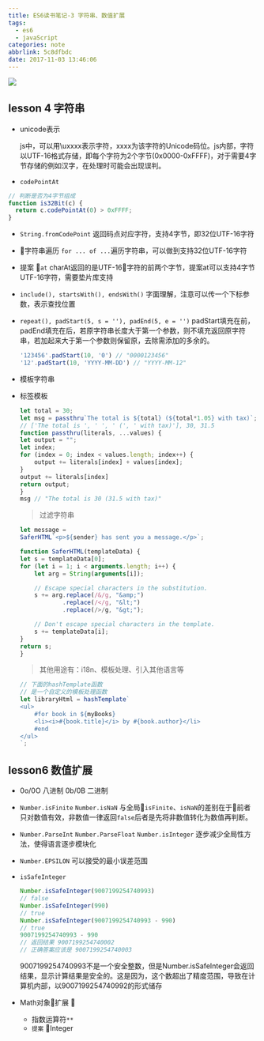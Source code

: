 ```yaml
---
title: ES6读书笔记-3 字符串、数值扩展
tags:
  - es6
  - javaScript
categories: note
abbrlink: 5c8dfbdc
date: 2017-11-03 13:46:06
---
```

![](http://opo02jcsr.bkt.clouddn.com/b081f754efb37ab1c4a9c20138081810.jpg)
<!-- more -->

## lesson 4 字符串

- unicode表示

    js中，可以用\uxxxx表示字符，xxxx为该字符的Unicode码位。js内部，字符以UTF-16格式存储，即每个字符为2个字节(0x0000-0xFFFF)，对于需要4字节存储的例如汉字，在处理时可能会出现误判。

- `codePointAt`

```js
// 判断是否为4字节组成
function is32Bit(c) {
  return c.codePointAt(0) > 0xFFFF;
}
```

- `String.fromCodePoint`
    返回码点对应字符，支持4字节，即32位UTF-16字符

- 字符串遍历
    ``for ... of ...``遍历字符串，可以做到支持32位UTF-16字符

- 提案 `at`
    charAt返回的是UTF-16字符的前两个字节，提案at可以支持4字节UTF-16字符，需要垫片库支持

- ``include(), startsWith(), endsWith()``
    字面理解，注意可以传一个下标参数，表示查找位置

- ``repeat(), padStart(5, s = ''), padEnd(5, e = '')``
    padStart填充在前，padEnd填充在后，若原字符串长度大于第一个参数，则不填充返回原字符串，若加起来大于第一个参数则保留原，去除需添加的多余的。
    ```js
    '123456'.padStart(10, '0') // "0000123456"
    '12'.padStart(10, 'YYYY-MM-DD') // "YYYY-MM-12"
    ```

- 模板字符串

- 标签模板
    ```js
    let total = 30;
    let msg = passthru`The total is ${total} (${total*1.05} with tax)`;
    // ['The total is ', ' ', ' (', ' with tax)'], 30, 31.5
    function passthru(literals, ...values) {
    let output = "";
    let index;
    for (index = 0; index < values.length; index++) {
        output += literals[index] + values[index];
    }
    output += literals[index]
    return output;
    }
    msg // "The total is 30 (31.5 with tax)"
    ```

    > 过滤字符串

    ```js
    let message =
  SaferHTML`<p>${sender} has sent you a message.</p>`;

    function SaferHTML(templateData) {
    let s = templateData[0];
    for (let i = 1; i < arguments.length; i++) {
        let arg = String(arguments[i]);

        // Escape special characters in the substitution.
        s += arg.replace(/&/g, "&amp;")
                .replace(/</g, "&lt;")
                .replace(/>/g, "&gt;");

        // Don't escape special characters in the template.
        s += templateData[i];
    }
    return s;
    }
    ```

    > 其他用途有：i18n、模板处理、引入其他语言等

    ```js
    // 下面的hashTemplate函数
    // 是一个自定义的模板处理函数
    let libraryHtml = hashTemplate`
    <ul>
        #for book in ${myBooks}
        <li><i>#{book.title}</i> by #{book.author}</li>
        #end
    </ul>
    `;
    ```

## lesson6 数值扩展

- 0o/0O 八进制 0b/0B 二进制

- `Number.isFinite` `Number.isNaN`
    与全局`isFinite`、`isNaN`的差别在于前者只对数值有效，非数值一律返回`false`后者是先将非数值转化为数值再判断。
- `Number.ParseInt` `Number.ParseFloat` `Number.isInteger`
    逐步减少全局性方法，使得语言逐步模块化
- `Number.EPSILON` 可以接受的最小误差范围
- `isSafeInteger`
    ```js
    Number.isSafeInteger(9007199254740993)
    // false
    Number.isSafeInteger(990)
    // true
    Number.isSafeInteger(9007199254740993 - 990)
    // true
    9007199254740993 - 990
    // 返回结果 9007199254740002
    // 正确答案应该是 9007199254740003
    ```
    9007199254740993不是一个安全整数，但是Number.isSafeInteger会返回结果，显示计算结果是安全的。这是因为，这个数超出了精度范围，导致在计算机内部，以9007199254740992的形式储存

- Math对象扩展
    
    - 指数运算符`**`
    - `提案` Integer

